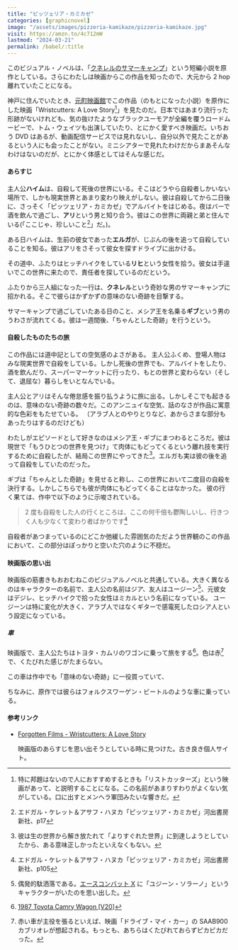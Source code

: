 ```yaml
---
title: "ピッツェリア・カミカゼ"
categories: [graphicnovel]
image: "/assets/images/pizzeria-kamikaze/pizzeria-kamikaze.jpg"
visit: https://amzn.to/4c712mW
lastmod: "2024-03-21"
permalink: /babel/:title
---
```


このビジュアル・ノベルは、「[クネレルのサマーキャンプ](https://amzn.to/4ara1Ox)」という短編小説を原作としている。さらにわたしは映画からこの作品を知ったので、大元から 2 hop 離れていたことになる。

神戸に住んでいたとき、[元町映画館](https://www.motoei.com/)でこの作品（のもとになった小説）を原作にした映画「Wristcutters: A Love Story[^1]」を見たのだ。日本ではあまり流行った形跡がないけれども、気の抜けたようなブラックユーモアが全編を覆うロードムービーで、トム・ウェイツも出演していたり、とにかく愛すべき映画だ。いちおう DVD はあるが、動画配信サービスでは見れないし、自分以外で見たことがあるという人にも会ったことがない。ミニシアターで見れたわけだからまあそんなわけはないのだが、とにかく体感としてはそんな感じだ。

#### あらすじ

主人公**ハイム**は、自殺して死後の世界にいる。そこはどうやら自殺者しかいない場所で、しかも現実世界とあまり変わり映えがしない。彼は自殺してから二日後に、さっそく「ピッツェリア・カミカゼ」でアルバイトをはじめる。夜はバーで酒を飲んで過ごし、**アリ**という男と知り合う。彼はこの世界に両親と弟と住んでいる(「ここじゃ、珍しいこと[^2]」だ。)。

ある日ハイムは、生前の彼女であった**エルガ**が、じぶんの後を追って自殺していることを知る。彼はアリをさそって彼女を探すドライブに出かける。

その道中、ふたりはヒッチハイクをしている**リヒ**という女性を拾う。彼女は手違いでこの世界に来たので、責任者を探しているのだという。

ふたりから三人組になった一行は、**クネレル**という奇妙な男のサマーキャンプに招かれる。そこで彼らはかずかずの意味のない奇跡を目撃する。

サマーキャンプで過ごしていたある日のこと、メシア王を名乗る**ギブ**という男のうわさが流れてくる。彼は一週間後、「ちゃんとした奇跡」を行うという。

#### 自殺したものたちの旅

この作品には道中記としての空気感のよさがある。
主人公ふくめ、登場人物はみな現実世界で自殺をしている。しかし死後の世界でも、アルバイトをしたり、酒を飲んだり、スーパーマーケットに行ったり、もとの世界と変わらない（そして、退屈な）暮らしをいとなんでいる。

主人公とアリはそんな倦怠感を振り払うように旅に出る。しかしそこでも起きるのは、意味のない奇跡の数々だ。このアンニュイな空気、話のなさが作品に寓意的な色彩をもたせている。
（アラブ人とのやりとりなど、あからさまな部分もあったりはするのだけども）

わたしがエピソードとして好きなのはメシア王・ギブにまつわるところだ。彼は現世で「もうひとつの世界を見つけ」て肉体にもどってくるという離れ技を実行するために自殺したが、結局この世界にやってきた[^3]。エルガも実は彼の後を追って自殺をしていたのだった。

ギブは「ちゃんとした奇跡」を見せると称し、この世界において二度目の自殺を決行する。しかしこちらでも彼が肉体にもどってくることはなかった。
彼の行く果ては、作中で以下のように示唆されている。

> 2 度も自殺をした人の行くところは、ここの何千倍も鬱陶しいし、行きつく人も少なくて変わり者ばかりです[^7]

自殺者があつまっているのにどこか弛緩した雰囲気のただよう世界観のこの作品において、この部分はぽっかりと空いた穴のように不穏だ。

#### 映画版の思い出

映画版の筋書きもおおむねこのビジュアルノベルと共通している。大きく異なるのはキャラクターの名前で、主人公の名前はジア、友人はユージーン[^4]、元彼女はデジレ、ヒッチハイクで拾った女性はミカルという名前になっている。
ユージーンは特に変化が大きく、アラブ人ではなくギターで感電死したロシア人という設定になっている。

##### 車

映画版で、主人公たちはトヨタ・カムリのワゴンに乗って旅をする[^5]。色は赤[^6]で、くたびれた感じがたまらない。

この車は作中でも「意味のない奇跡」に一役買っていて、

ちなみに、原作では彼らはフォルクスワーゲン・ビートルのような車に乗っている。

#### 参考リンク

- [Forgotten Films - Wristcutters: A Love Story](https://www2.goshen.edu/~andrewpc/wristcutters.html)

  映画版のあらすじを思い出そうとしている時に見つけた。古き良き個人サイト。

[^1]: 特に邦題はないので人におすすめするときも「リストカッターズ」という映画があって、と説明することになる。この名前があまりすわりがよくない気がしている。口に出すとメンヘラ軍団みたいな響きだ。
[^2]: エドガル・ケレット＆アサフ・ハヌカ「ピッツェリア・カミカゼ」河出書房新社、p17
[^3]: 彼は生の世界から解き放たれて「よりすぐれた世界」に到達しようとしていたから、ある意味正しかったといえなくもない。
[^4]: 偶発的駄洒落である。[エースコンバット X](https://www.bandainamcoent.co.jp/cs/list/acecombat-x/index.php) に「ユジーン・ソラーノ」というキャラクターがいたのを思い出した。
[^5]: [1987 Toyota Camry Wagon \[V20\]](https://www.imcdb.org/vehicle_136234-Toyota-Camry-Wagon-V20-1987.html)
[^6]: 赤い車が主役を張るといえば、映画「ドライブ・マイ・カー」の SAAB900 カブリオレが想起される。もっとも、あちらはくたびれておらずピカピカだった。
[^7]: エドガル・ケレット＆アサフ・ハヌカ「ピッツェリア・カミカゼ」河出書房新社、p105
